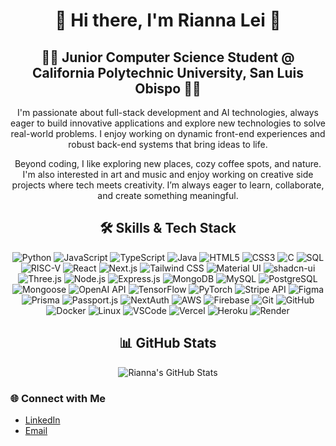 <h1 align="center">🌟 Hi there, I'm Rianna Lei 🌟</h1>

<h2 align="center" style="font-size: 1.5em;">👩‍💻 Junior Computer Science Student @ California Polytechnic University, San Luis Obispo 👩‍💻</h2>

<p align="center">
I'm passionate about full-stack development and AI technologies, always eager to build innovative applications and explore new technologies to solve real-world problems. I enjoy working on dynamic front-end experiences and robust back-end systems that bring ideas to life.
</p>

<p align="center">
Beyond coding, I like exploring new places, cozy coffee spots, and nature. I'm also interested in art and music and enjoy working on creative side projects where tech meets creativity. I’m always eager to learn, collaborate, and create something meaningful.
</p>

<h2 align="center">🛠 Skills & Tech Stack</h2>
<p align="center">
  <!-- Icons for Programming Languages -->
  <img src="https://img.shields.io/badge/Python-3670A0?style=flat-square&logo=python&logoColor=ffdd54" alt="Python" />
  <img src="https://img.shields.io/badge/JavaScript-F7DF1E?style=flat-square&logo=javascript&logoColor=black" alt="JavaScript" />
  <img src="https://img.shields.io/badge/TypeScript-007ACC?style=flat-square&logo=typescript&logoColor=white" alt="TypeScript" />
  <img src="https://img.shields.io/badge/Java-007396?style=flat-square&logo=java&logoColor=white" alt="Java" />
  <img src="https://img.shields.io/badge/HTML5-E34F26?style=flat-square&logo=html5&logoColor=white" alt="HTML5" />
  <img src="https://img.shields.io/badge/CSS3-1572B6?style=flat-square&logo=css3&logoColor=white" alt="CSS3" />
  <img src="https://img.shields.io/badge/C-A8B9CC?style=flat-square&logo=c&logoColor=white" alt="C" />
  <img src="https://img.shields.io/badge/SQL-4479A1?style=flat-square&logo=postgresql&logoColor=white" alt="SQL" />
  <img src="https://img.shields.io/badge/RISC--V-000000?style=flat-square&logo=riscv&logoColor=white" alt="RISC-V" />

  <!-- Icons for Frontend Development -->
  <img src="https://img.shields.io/badge/React-61DAFB?style=flat-square&logo=react&logoColor=black" alt="React" />
  <img src="https://img.shields.io/badge/Next.js-000000?style=flat-square&logo=next.js&logoColor=white" alt="Next.js" />
  <img src="https://img.shields.io/badge/Tailwind_CSS-38B2AC?style=flat-square&logo=tailwind-css&logoColor=white" alt="Tailwind CSS" />
  <img src="https://img.shields.io/badge/Material--UI-0081CB?style=flat-square&logo=mui&logoColor=white" alt="Material UI" />
  <img src="https://img.shields.io/badge/shadcn--ui-2B2E4A?style=flat-square&logo=react&logoColor=white" alt="shadcn-ui" />
  <img src="https://img.shields.io/badge/Three.js-000000?style=flat-square&logo=three.js&logoColor=white" alt="Three.js" />

  <!-- Icons for Backend Development -->
  <img src="https://img.shields.io/badge/Node.js-339933?style=flat-square&logo=node.js&logoColor=white" alt="Node.js" />
  <img src="https://img.shields.io/badge/Express.js-000000?style=flat-square&logo=express&logoColor=white" alt="Express.js" />

  <!-- Icons for Databases -->
  <img src="https://img.shields.io/badge/MongoDB-47A248?style=flat-square&logo=mongodb&logoColor=white" alt="MongoDB" />
  <img src="https://img.shields.io/badge/MySQL-4479A1?style=flat-square&logo=mysql&logoColor=white" alt="MySQL" />
  <img src="https://img.shields.io/badge/PostgreSQL-336791?style=flat-square&logo=postgresql&logoColor=white" alt="PostgreSQL" />
  <img src="https://img.shields.io/badge/Mongoose-800000?style=flat-square&logo=mongoose&logoColor=white" alt="Mongoose" />

  <!-- Icons for AI/ML -->
  <img src="https://img.shields.io/badge/OpenAI_API-412991?style=flat-square&logo=openai&logoColor=white" alt="OpenAI API" />
  <img src="https://img.shields.io/badge/TensorFlow-FF6F00?style=flat-square&logo=tensorflow&logoColor=white" alt="TensorFlow" />
  <img src="https://img.shields.io/badge/PyTorch-EE4C2C?style=flat-square&logo=pytorch&logoColor=white" alt="PyTorch" />

  <!-- Icons for Frameworks & Libraries -->
  <img src="https://img.shields.io/badge/Stripe-008CDD?style=flat-square&logo=stripe&logoColor=white" alt="Stripe API" />
  <img src="https://img.shields.io/badge/Figma-F24E1E?style=flat-square&logo=figma&logoColor=white" alt="Figma" />
  <img src="https://img.shields.io/badge/Prisma-1B222D?style=flat-square&logo=prisma&logoColor=white" alt="Prisma" />
  <img src="https://img.shields.io/badge/Passport.js-34E27A?style=flat-square&logo=passport&logoColor=white" alt="Passport.js" />
  <img src="https://img.shields.io/badge/NextAuth.js-000000?style=flat-square&logo=next.js&logoColor=white" alt="NextAuth" />

  <!-- Icons for DevOps & Tools -->
  <img src="https://img.shields.io/badge/Amazon_AWS-FF9900?style=flat-square&logo=amazon-aws&logoColor=white" alt="AWS" />
  <img src="https://img.shields.io/badge/Firebase-FFCA28?style=flat-square&logo=firebase&logoColor=black" alt="Firebase" />
  <img src="https://img.shields.io/badge/Git-181717?style=flat-square&logo=git&logoColor=white" alt="Git" />
  <img src="https://img.shields.io/badge/GitHub-181717?style=flat-square&logo=github&logoColor=white" alt="GitHub" />
  <img src="https://img.shields.io/badge/Docker-2496ED?style=flat-square&logo=docker&logoColor=white" alt="Docker" />
  <img src="https://img.shields.io/badge/Linux-FCC624?style=flat-square&logo=linux&logoColor=black" alt="Linux" />
  <img src="https://img.shields.io/badge/VSCode-0078D4?style=flat-square&logo=visual-studio-code&logoColor=white" alt="VSCode" />
  <img src="https://img.shields.io/badge/Vercel-000000?style=flat-square&logo=vercel&logoColor=white" alt="Vercel" />
  <img src="https://img.shields.io/badge/Heroku-430098?style=flat-square&logo=heroku&logoColor=white" alt="Heroku" />
  <img src="https://img.shields.io/badge/Render-46E3B7?style=flat-square&logo=render&logoColor=white" alt="Render" />
</p>



<h2 align="center">📊 GitHub Stats</h2>

<p align="center">
  <img src="https://github-readme-stats.vercel.app/api?username=riannalei&show_icons=true&theme=radical" alt="Rianna's GitHub Stats" />
</p>

### 🌐 Connect with Me
- [LinkedIn](https://linkedin.com/in/rianna-lei-6b6664216/)
- [Email](mailto:rxlei@calpoly.edu)
